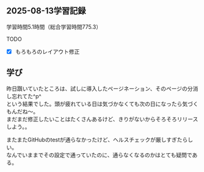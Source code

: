 ## 2025-08-13学習記録
学習時間5.1時間（総合学習時間775.3）

TODO
- [x] もろもろのレイアウト修正

## 学び
昨日躓いていたところは、試しに導入したページネーション、そのページの分消し忘れてた^p^  
という結果でした。頭が疲れている日は気づかなくても次の日になったら気づくもんだね～。  
まだまだ修正したいことはたくさんあるけど、きりがないからそろそろリリースしよう。。  

またまたGitHubのtestが通らなかったけど、ヘルスチェックが厳しすぎたらしい。  
なんでいままでその設定で通っていたのに、通らなくなるのかはとても疑問である。  
